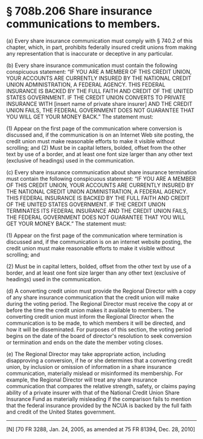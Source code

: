 # § 708b.206   Share insurance communications to members.

(a) Every share insurance communication must comply with § 740.2 of this chapter, which, in part, prohibits federally insured credit unions from making any representation that is inaccurate or deceptive in any particular.


(b) Every share insurance communication must contain the following conspicuous statement: “IF YOU ARE A MEMBER OF THIS CREDIT UNION, YOUR ACCOUNTS ARE CURRENTLY INSURED BY THE NATIONAL CREDIT UNION ADMINISTRATION, A FEDERAL AGENCY. THIS FEDERAL INSURANCE IS BACKED BY THE FULL FAITH AND CREDIT OF THE UNITED STATES GOVERNMENT. IF THE CREDIT UNION CONVERTS TO PRIVATE INSURANCE WITH [insert name of private share insurer] AND THE CREDIT UNION FAILS, THE FEDERAL GOVERNMENT DOES NOT GUARANTEE THAT YOU WILL GET YOUR MONEY BACK.” The statement must:


(1) Appear on the first page of the communication where conversion is discussed and, if the communication is on an Internet Web site posting, the credit union must make reasonable efforts to make it visible without scrolling; and (2) Must be in capital letters, bolded, offset from the other text by use of a border, and at least one font size larger than any other text (exclusive of headings) used in the communication.


(c) Every share insurance communication about share insurance termination must contain the following conspicuous statement: “IF YOU ARE A MEMBER OF THIS CREDIT UNION, YOUR ACCOUNTS ARE CURRENTLY INSURED BY THE NATIONAL CREDIT UNION ADMINISTRATION, A FEDERAL AGENCY. THIS FEDERAL INSURANCE IS BACKED BY THE FULL FAITH AND CREDIT OF THE UNITED STATES GOVERNMENT. IF THE CREDIT UNION TERMINATES ITS FEDERAL INSURANCE AND THE CREDIT UNION FAILS, THE FEDERAL GOVERNMENT DOES NOT GUARANTEE THAT YOU WILL GET YOUR MONEY BACK.” The statement must:


(1) Appear on the first page of the communication where termination is discussed and, if the communication is on an internet website posting, the credit union must make reasonable efforts to make it visible without scrolling; and


(2) Must be in capital letters, bolded, offset from the other text by use of a border, and at least one font size larger than any other text (exclusive of headings) used in the communication.


(d) A converting credit union must provide the Regional Director with a copy of any share insurance communication that the credit union will make during the voting period. The Regional Director must receive the copy at or before the time the credit union makes it available to members. The converting credit union must inform the Regional Director when the communication is to be made, to which members it will be directed, and how it will be disseminated. For purposes of this section, the voting period begins on the date of the board of director's resolution to seek conversion or termination and ends on the date the member voting closes.


(e) The Regional Director may take appropriate action, including disapproving a conversion, if he or she determines that a converting credit union, by inclusion or omission of information in a share insurance communication, materially mislead or misinformed its membership. For example, the Regional Director will treat any share insurance communication that compares the relative strength, safety, or claims paying ability of a private insurer with that of the National Credit Union Share Insurance Fund as materially misleading if the comparison fails to mention that the federal insurance provided by the NCUA is backed by the full faith and credit of the United States government.



---

[N] [70 FR 3288, Jan. 24, 2005, as amended at 75 FR 81394, Dec. 28, 2010]




